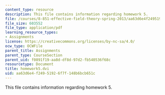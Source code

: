 ```yaml
---
content_type: resource
description: This file contains information regarding homework 5.
file: /courses/8-851-effective-field-theory-spring-2013/aa63d6e4f24951926f7f148b6bcb651c_MIT8_851S13_homework5.pdf
file_size: 603552
file_type: application/pdf
learning_resource_types:
- Assignments
license: https://creativecommons.org/licenses/by-nc-sa/4.0/
ocw_type: OCWFile
parent_title: Assignments
parent_type: CourseSection
parent_uid: f0891f19-aa8d-df8d-97d2-fb540536f68c
resourcetype: Document
title: homework5.dvi
uid: aa63d6e4-f249-5192-6f7f-148b6bcb651c
---
```

This file contains information regarding homework 5.